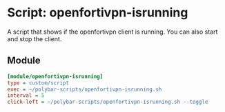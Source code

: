 # Script: openfortivpn-isrunning

A script that shows if the openfortivpn client is running. You can also start and stop the client.


## Module

```ini
[module/openfortivpn-isrunning]
type = custom/script
exec = ~/polybar-scripts/openfortivpn-isrunning.sh
interval = 5
click-left = ~/polybar-scripts/openfortivpn-isrunning.sh --toggle
```
